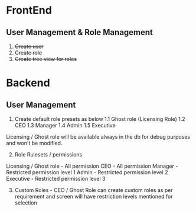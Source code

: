 # FrontEnd
 ## User Management & Role Management
  1. ~~Create user~~
  2. ~~Create role~~
  3. ~~Create tree view for roles~~





# Backend
 ## User Management
   1. Create default role presets as below
    1.1 Ghost role (Licensing Role)
    1.2 CEO
    1.3 Manager
    1.4 Admin
    1.5 Executive

Licensing / Ghost role will be available always in the db for debug purposes and won't be modified. 

2. Role Rulesets / permissions

Licensing / Ghost role - All permission
CEO                    - All permission
Manager                - Restricted permission level 1
Admin                  - Restricted permission level 2
Executive              - Restricted permission level 3

3. Custom Roles - CEO / Ghost Role can create custom roles as per requirement and screen will have restriction levels mentioned for selection



